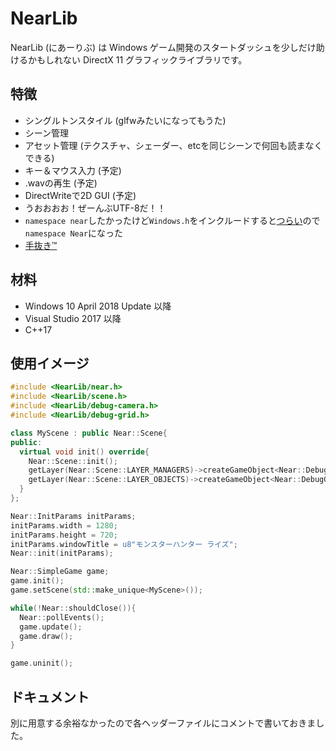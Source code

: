 # NearLib

NearLib (にあーりぶ) は Windows ゲーム開発のスタートダッシュを少しだけ助けるかもしれない DirectX 11 グラフィックライブラリです。

## 特徴

- シングルトンスタイル (glfwみたいになってもうた)
- シーン管理
- アセット管理 (テクスチャ、シェーダー、etcを同じシーンで何回も読まなくできる)
- キー＆マウス入力 (予定)
- .wavの再生 (予定)
- DirectWriteで2D GUI (予定)
- うおおおお！ぜーんぶUTF-8だ！！
- `namespace near`したかったけど`Windows.h`をインクルードすると[つらい](https://stackoverflow.com/questions/3046964/define-far-define-near-windef-h)ので`namespace Near`になった
- [手抜き™](https://github.com/microsoft/DirectXTK)

## 材料

- Windows 10 April 2018 Update 以降
- Visual Studio 2017 以降
- C++17

## 使用イメージ

```cpp
#include <NearLib/near.h>
#include <NearLib/scene.h>
#include <NearLib/debug-camera.h>
#include <NearLib/debug-grid.h>

class MyScene : public Near::Scene{
public:
  virtual void init() override{
    Near::Scene::init();
    getLayer(Near::Scene::LAYER_MANAGERS)->createGameObject<Near::DebugCamera>();
    getLayer(Near::Scene::LAYER_OBJECTS)->createGameObject<Near::DebugGrid>(20);
  }
};

Near::InitParams initParams;
initParams.width = 1280;
initParams.height = 720;
initParams.windowTitle = u8"モンスターハンター ライズ";
Near::init(initParams);

Near::SimpleGame game;
game.init();
game.setScene(std::make_unique<MyScene>());

while(!Near::shouldClose()){
  Near::pollEvents();
  game.update();
  game.draw();
}

game.uninit();
```

## ドキュメント

別に用意する余裕なかったので各ヘッダーファイルにコメントで書いておきました。
